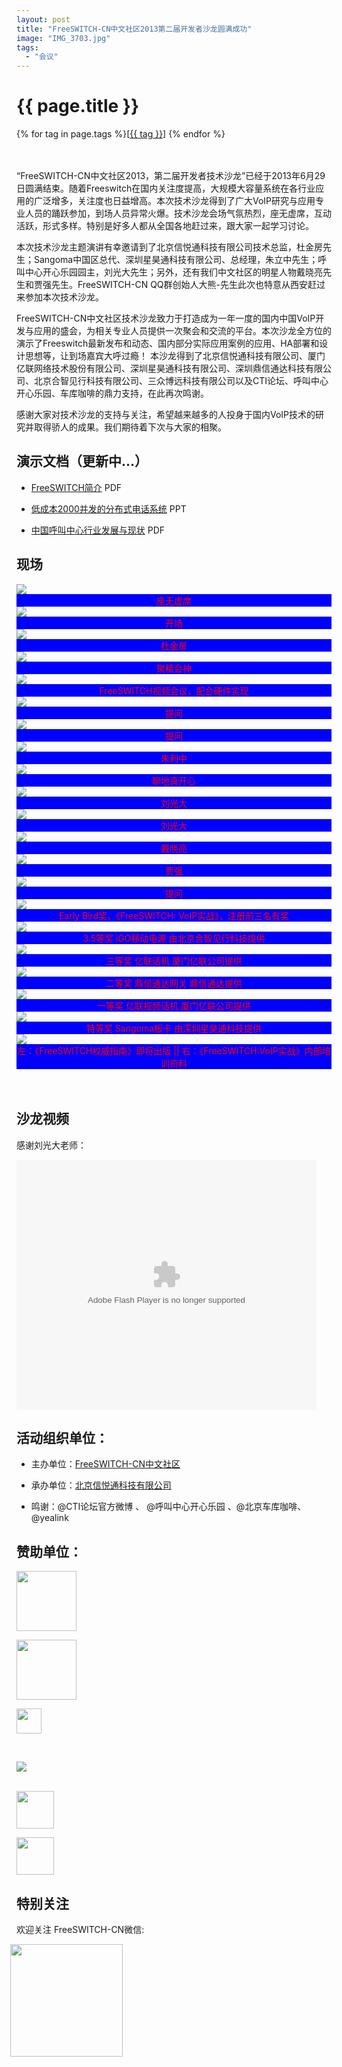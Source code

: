 ```yaml
---
layout: post
title: "FreeSWITCH-CN中文社区2013第二届开发者沙龙圆满成功"
image: "IMG_3703.jpg"
tags:
  - "会议"
---
```


<style type="text/css">

    .info {background-color:blue; color:red;}

</style>

# {{ page.title }}

<div class="tags">
{% for tag in page.tags %}[<a class="tag" href="/tags.html#{{ tag }}">{{ tag }}</a>] {% endfor %}
</div>

<br>
<br>

“FreeSWITCH-CN中文社区2013，第二届开发者技术沙龙”已经于2013年6月29日圆满结束。随着Freeswitch在国内关注度提高，大规模大容量系统在各行业应用的广泛增多，关注度也日益增高。本次技术沙龙得到了广大VoIP研究与应用专业人员的踊跃参加，到场人员异常火爆。技术沙龙会场气氛热烈，座无虚席，互动活跃，形式多样。特别是好多人都从全国各地赶过来，跟大家一起学习讨论。

本次技术沙龙主题演讲有幸邀请到了北京信悦通科技有限公司技术总监，杜金房先生；Sangoma中国区总代、深圳星昊通科技有限公司、总经理，朱立中先生；呼叫中心开心乐园园主，刘光大先生；另外，还有我们中文社区的明星人物戴晓亮先生和贾强先生。FreeSWITCH-CN QQ群创始人大熊-先生此次也特意从西安赶过来参加本次技术沙龙。

FreeSWITCH-CN中文社区技术沙龙致力于打造成为一年一度的国内中国VoIP开发与应用的盛会，为相关专业人员提供一次聚会和交流的平台。本次沙龙全方位的演示了Freeswitch最新发布和动态、国内部分实际应用案例的应用、HA部署和设计思想等，让到场嘉宾大呼过瘾！
本沙龙得到了北京信悦通科技有限公司、厦门亿联网络技术股份有限公司、深圳星昊通科技有限公司、深圳鼎信通达科技有限公司、北京合智见行科技有限公司、三众博远科技有限公司以及CTI论坛、呼叫中心开心乐园、车库咖啡的鼎力支持，在此再次鸣谢。

感谢大家对技术沙龙的支持与关注，希望越来越多的人投身于国内VoIP技术的研究并取得骄人的成果。我们期待着下次与大家的相聚。


## 演示文档（更新中...）

* <a href="/images/fscnds2013/files/FreeSWITCH-Introduction.pdf">FreeSWITCH简介</a> PDF

* <a href="/images/fscnds2013/files/daixiaoliang.ppt">低成本2000并发的分布式电话系统</a> PPT

* <a href="/images/fscnds2013/files/callcenter_liuguangda.pdf">中国呼叫中心行业发展与现状</a> PDF

## 现场

<img src="/images/fscnds2013/images/IMG_1278.jpg"/>
<div class="info" style="text-align:center">座无虚席</div>

<img src="/images/fscnds2013/images/IMG_1285.jpg"/>
<div class="info" style="text-align:center">开场</div>

<img src="/images/fscnds2013/images/IMG_1291.jpg"/>
<div class="info" style="text-align:center">杜金房</div>

<img src="/images/fscnds2013/images/IMG_1292.jpg"/>
<div class="info" style="text-align:center">聚精会神</div>

<img src="/images/fscnds2013/images/IMG_1298.jpg"/>
<div class="info" style="text-align:center">FreeSWITCH视频会议，配合硬件实现</div>

<img src="/images/fscnds2013/images/IMG_1304.jpg"/>
<div class="info" style="text-align:center">提问</div>

<img src="/images/fscnds2013/images/IMG_1306.jpg"/>
<div class="info" style="text-align:center">提问</div>

<img src="/images/fscnds2013/images/IMG_1310.jpg"/>
<div class="info" style="text-align:center">朱利中</div>

<img src="/images/fscnds2013/images/IMG_1316.jpg"/>
<div class="info" style="text-align:center">聊地真开心</div>

<img src="/images/fscnds2013/images/IMG_1325.jpg"/>
<div class="info" style="text-align:center">刘光大</div>

<img src="/images/fscnds2013/images/IMG_1326.jpg"/>
<div class="info" style="text-align:center">刘光大</div>

<img src="/images/fscnds2013/images/IMG_1329.jpg"/>
<div class="info" style="text-align:center">戴晓亮</div>

<img src="/images/fscnds2013/images/IMG_1338.jpg"/>
<div class="info" style="text-align:center">贾强</div>

<img src="/images/fscnds2013/images/IMG_1349.jpg"/>
<div class="info" style="text-align:center">提问</div>

<img src="/images/fscnds2013/images/IMG_1353.jpg"/>
<div class="info" style="text-align:center">Early Bird奖，《FreeSWITCH: VoIP实战》，注册前三名有奖</div>

<img src="/images/fscnds2013/images/IMG_1358.jpg"/>
<div class="info" style="text-align:center">3.5等奖 iGO移动电源 由北京合智见行科技提供</div>

<img src="/images/fscnds2013/images/IMG_1371.jpg"/>
<div class="info" style="text-align:center">三等奖 亿联话机 厦门亿联公司提供</div>

<img src="/images/fscnds2013/images/IMG_1379.jpg"/>
<div class="info" style="text-align:center">二等奖 鼎信通达网关 鼎信通达提供</div>

<img src="/images/fscnds2013/images/IMG_1385.jpg"/>
<div class="info" style="text-align:center">一等奖 亿联视频话机 厦门亿联公司提供</div>

<img src="/images/fscnds2013/images/IMG_1393.jpg"/>
<div class="info" style="text-align:center">特等奖 Sangoma板卡 由深圳星昊通科技提供</div>

<img src="/images/fscnds2013/images/book.png"/>
<div class="info" style="text-align:center">左：《FreeSWITCH权威指南》即将出版 || 右：《FreeSWITCH:VoIP实战》内部培训资料</div>

<!--
<img src="/images/fscnds2013/images/IMG_1399.jpg"/>
<img src="/images/fscnds2013/images/IMG_1412.jpg"/>
<img src="/images/fscnds2013/images/IMG_1414.jpg"/>
<img src="/images/fscnds2013/images/IMG_1415.jpg"/>
<img src="/images/fscnds2013/images/IMG_1420.jpg"/>
<img src="/images/fscnds2013/images/IMG_1435.jpg"/>
<img src="/images/fscnds2013/images/IMG_1438.jpg"/>
-->
<br>
<br>

## 沙龙视频

感谢刘光大老师：

<embed src="http://player.youku.com/player.php/sid/XNTc3NDM2NTI4/v.swf" allowFullScreen="true" quality="high" width="480" height="400" align="middle" allowScriptAccess="always" type="application/x-shockwave-flash"></embed>


## 活动组织单位：

* 主办单位：[FreeSWITCH-CN中文社区](http://www.freeswitch.org.cn)

* 承办单位：[北京信悦通科技有限公司](http://x-y-t.com)

* 鸣谢：@CTI论坛官方微博 、 @呼叫中心开心乐园 、@北京车库咖啡、@yealink

## 赞助单位：

<a href="http://x-y-t.com" target="_blank"><img src="http://x-y-t.com/images/logo.jpg" height="96"></img></a>

<a href="http://yealink.com" target="_blank"><img src="http://yealink.com/Public/Front/images/logo.gif" height="96"></img></a>

<a href="http://www.hiastar.com" target="_blank"><img src="http://www.sangoma.com/wp-content/uploads/2012/12/logo.gif" height="40"></img></a><br>

<br>

<a href="http://www.dinstar.com" target="_blank"><img src="http://www.dinstar.com/img/logo2.png"></a>

<br>
<a href="http://www.unionbroad.cn" target="_blank"><img src="/images/fscnds2013/logos/unionbroad.png" height="60"></a>

<br>

<a href="http://www.wiseaction.com.cn/Index.aspx" target="_blank"><img src="http://www.wiseaction.com.cn/Images/Logo.jpg" height="60"></a>


## 特别关注

欢迎关注 FreeSWITCH-CN微信:<br>

<img src="/images/qrcode_for_FreeSWITCH-CN-wechat.jpg" width="180" height="180" style="margin-left:-10px"/>
<br>
<br>